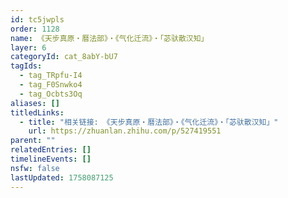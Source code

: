 ```yaml
---
id: tc5jwpls
order: 1128
name: 《天步真原・曆法部》・《气化迁流》・「苾驮散汉知」
layer: 6
categoryId: cat_8abY-bU7
tagIds:
  - tag_TRpfu-I4
  - tag_F0Snwko4
  - tag_Ocbts3Oq
aliases: []
titledLinks:
  - title: "相关链接: 《天步真原・曆法部》・《气化迁流》・「苾驮散汉知」"
    url: https://zhuanlan.zhihu.com/p/527419551
parent: ""
relatedEntries: []
timelineEvents: []
nsfw: false
lastUpdated: 1758087125
---
```


